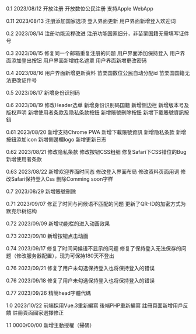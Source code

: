 0.1
2023/08/12
开放注册
开放数位公民注册
支持Apple WebApp

0.11
2023/08/13
注册添加国家选项
登入界面更新
用户界面新增登入欢迎词

0.2
2023/08/14
注册功能流程改进
注册功能国家细分，非苗栗国籍无需填写证件号

0.3
2023/08/15
修复同一个邮箱重复注册的问题
用户界面添加保持登入
用户界面添加登出按钮
用户界面新增姓名遮罩
用户界面新增更改密码

0.4
2023/08/16
用户界面新增更新资料
苗栗国数位公民自动分配id
苗栗国国籍无法更改证件号

0.5
2023/08/17
新增身份识别码

0.6
2023/08/19
修改Header选单
新增身份识别码国籍
新增侧边栏
新增版本号及版权声明
新增使用者条款及隐私条款按鈕
新增賬號刪除按鈕
新增下載賬號資訊按鈕

0.61
2023/08/20
新增支持Chrome PWA
新增下載賬號資訊
新增隐私条款
新增按鈕添加icon
新增側邊欄logo
新增更新日志

0.62
2023/08/21
修改隐私条款
修改按钮CSS粗细
修复Safari下CSS错位的Bug
新增使用者条款

0.63
2023/08/22
新增欢迎界面时间态
修改登入界面布局
修改资料页面用词
修改Safari保持登入Css
删除Comming soon字样

0.7
2023/08/29
新增賬號刪除

0.71
2023/09/07
修正了时间与问候语不匹配的问题
更新了QR-ID的加密方式为默克尔树结构

0.72
2023/09/09
新增功能栏的进入动画效果

0.73
2023/09/10
新增按钮点击动画

0.74
2023/09/17
修复了时间问候语不显示的问题
修复了保持登入无法保存的问题（修改服务器配置），现为可保持180天不登出

0.76
2023/09/21
修复了用户未勾选保持登入也将保持登入的错误

0.76
2023/09/18
修复了用户未勾选保持登入也将保持登入的错误

0.77
2023/09/26
精簡head字體代碼

1.0
2023/10/22
前端採用Vue.3重新編寫
後端PHP重新編寫
註冊頁面新增用戶反饋
註冊頁面國家選擇修正

1.1
0000/00/00
新增主動授權（掃碼）